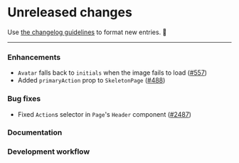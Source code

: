 # Unreleased changes

Use [the changelog guidelines](https://git.io/polaris-changelog-guidelines) to format new entries. 💜

---

### Enhancements

- `Avatar` falls back to `initials` when the image fails to load ([#557](https://github.com/Shopify/polaris-react/pull/557))
- Added `primaryAction` prop to `SkeletonPage` ([#488](https://github.com/Shopify/polaris-react/pull/488))

### Bug fixes

- Fixed `Action`s selector in `Page`'s `Header` component ([#2487](https://github.com/Shopify/polaris-react/pull/2487))

### Documentation

### Development workflow
